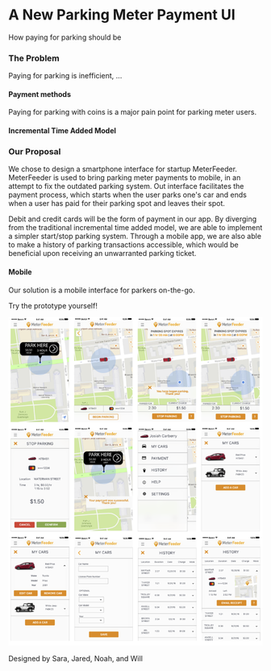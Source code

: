 # A New Parking Meter Payment UI
How paying for parking should be

### The Problem
Paying for parking is inefficient, ... 

#### Payment methods
Paying for parking with coins is a major pain point for parking meter users. 

#### Incremental Time Added Model


### Our Proposal
We chose to design a smartphone interface for startup MeterFeeder. MeterFeeder is used to bring parking meter payments to mobile, in an attempt to fix the outdated parking system. Out interface facilitates the payment process, which starts when the user parks one's car and ends when a user has paid for their parking spot and leaves their spot. 

Debit and credit cards will be the form of payment in our app. By diverging from the traditional incremental time added model, we are able to implement a simpler start/stop parking system. Through a mobile app, we are also able to make a history of parking transactions accessible, which would be beneficial upon receiving an unwarranted parking ticket. 

#### Mobile
Our solution is a mobile interface for parkers on-the-go. 

Try the prototype yourself! 

![](https://github.com/speletz/mockups/blob/master/mockups.png)


Designed by Sara, Jared, Noah, and Will
